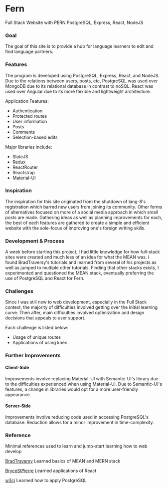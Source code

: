 
# Fern
Full Stack Website with PERN
PostgreSQL, Express, React, NodeJS

### Goal

The goal of this site is to provide a hub for language learners to edit and find language partners.

### Features

The program is developed using PostgreSQL, Express, React, and NodeJS. Due to the relations between users, posts, etc, PostgreSQL was used over MongoDB due to its relational database in contrast to noSQL. React was used over Angular due to its more flexible and lightweight architecture.

Application Features:
 - Authentication
 - Protected routes
 - User information
 - Posts
 - Comments
 - Selection-based edits

Major libraries include:
 - SlateJS
 - Redux
 - ReactRouter
 - Reactstrap
 - Material-UI
 
### Inspiration

The inspiration for this site originated from the shutdown of lang-8's registration which barred new users from joining its community. Other forms of alternatives focused on more of a social media approach in which small posts are made. Gathering ideas as well as planning improvements for each, the best of each features are gathered to create a simple and efficient website with the sole-focus of improving one's foreign writing skills.

### Development & Process

A week before starting this project, I had little knowledge for how full-stack sites were created and much less of an idea for what the MEAN was. I found BradTraversy's tutorials and learned from several of his projects as well as jumped to multiple other tutorials. Finding that other stacks exists, I experimented and questioned the MEAN stack, eventually preferring the use of PostgreSQL and React for Fern.

### Challenges

Since I was still new to web development, especially in the Full Stack context, the majority of difficulties involved getting over the initial learning curve. Then after, main difficulties involved optimization and design decisions that appeals to user support.

Each challenge is listed below:
 - Usage of unique routes
 - Applications of using knex

### Further Improvements

#### Client-Side
Improvements involve replacing Material-UI with Semantic-UI's library due to the difficulties experienced when using Material-UI. Due to Semantic-UI's features, a change in libraries would opt for a more user-friendly appearance.

#### Server-Side
Improvements involve reducing code used in accessing PostgreSQL's database. Reduction allows for a minor improvement in time-complexity.

### Reference

Minimal references used to learn and jump-start learning how to web develop

[BradTraversy](https://github.com/bradtraversy)
Learned basics of MEAN and MERN stack

[BryceStPierre](https://github.com/BryceStPierre)
Learned applications of React

[w3cj](https://github.com/w3cj)
Learned how to apply PostgreSQL
